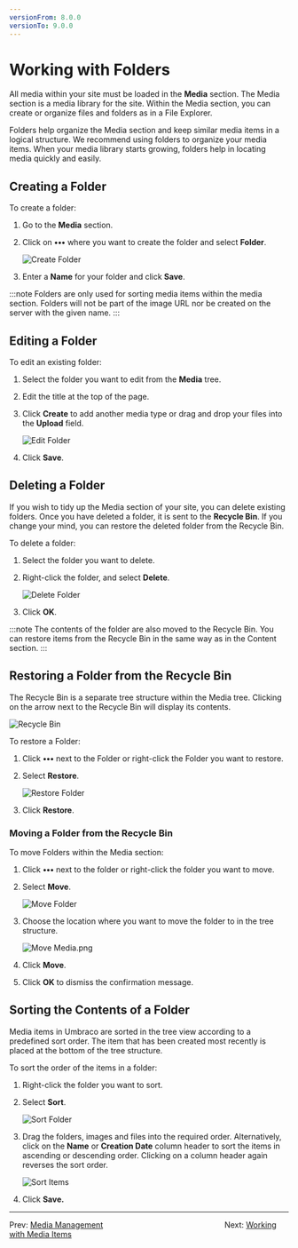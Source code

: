 ```yaml
---
versionFrom: 8.0.0
versionTo: 9.0.0
---
```


# Working with Folders

All media within your site must be loaded in the **Media** section. The Media section is a media library for the site. Within the Media section, you can create or organize files and folders as in a File Explorer.

Folders help organize the Media section and keep similar media items in a logical structure. We recommend using folders to organize your media items. When your media library starts growing, folders help in locating media quickly and easily.

## Creating a Folder

To create a folder:

1. Go to the **Media** section.
2. Click on **•••** where you want to create the folder and select **Folder**.

    ![Create Folder](images/create-folder-v9.png)
3. Enter a **Name** for your folder and click **Save**.

:::note
Folders are only used for sorting media items within the media section. Folders will not be part of the image URL nor be created on the server with the given name.
:::

## Editing a Folder

To edit an existing folder:

1. Select the folder you want to edit from the **Media** tree.
2. Edit the title at the top of the page.
3. Click **Create** to add another media type or drag and drop your files into the **Upload** field.

    ![Edit Folder](images/Edit-folder-v9.png)
4. Click **Save**.

## Deleting a Folder

If you wish to tidy up the Media section of your site, you can delete existing folders. Once you have deleted a folder, it is sent to the **Recycle Bin**. If you change your mind, you can restore the deleted folder from the Recycle Bin.

To delete a folder:

1. Select the folder you want to delete.
2. Right-click the folder, and select **Delete**.

    ![Delete Folder](images/Delete-folder-v9.png)
3. Click **OK**.

:::note
The contents of the folder are also moved to the Recycle Bin. You can restore items from the Recycle Bin in the same way as in the Content section.
:::

## Restoring a Folder from the Recycle Bin

The Recycle Bin is a separate tree structure within the Media tree. Clicking on the arrow next to the Recycle Bin will display its contents.

![Recycle Bin](images/mediaRecycle-v9.png)

To restore a Folder:

1. Click **•••** next to the Folder or right-click the Folder you want to restore.
2. Select **Restore**.

    ![Restore Folder](images/Restore-Folder-v9.png)
3. Click **Restore**.

### Moving a Folder from the Recycle Bin

To move Folders within the Media section:

1. Click **•••** next to the folder or right-click the folder you want to move.
2. Select **Move**.

    ![Move Folder](images/Move-Folder-v9.png)
3. Choose the location where you want to move the folder to in the tree structure.

    ![Move Media.png](images/Move-media-location-v9.png)
4. Click **Move**.
5. Click **OK** to dismiss the confirmation message.

## Sorting the Contents of a Folder

Media items in Umbraco are sorted in the tree view according to a predefined sort order. The item that has been created most recently is placed at the bottom of the tree structure.

To sort the order of the items in a folder:

1. Right-click the folder you want to sort.
2. Select **Sort**.

    ![Sort Folder](images/Sort-Folder-v9.png)
3. Drag the folders, images and files into the required order. Alternatively, click on the **Name** or **Creation Date** column header to sort the items in ascending or descending order. Clicking on a column header again reverses the sort order.

    ![Sort Items](images/sort-items-v9.png)
4. Click **Save.**

---

Prev: [Media Management](../../Media-Management/index.md) &emsp; &emsp; &emsp; &emsp; &emsp; &emsp; &emsp; &emsp; &emsp; &emsp; &emsp; &emsp; Next: [Working with Media Items](../Working-with-Images-and-Files/index.md)

